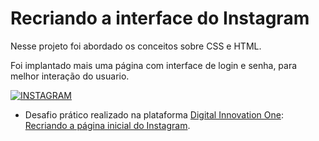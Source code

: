 # Recriando a interface do Instagram

Nesse projeto foi abordado os conceitos sobre CSS e HTML.

Foi implantado mais uma página com interface de login e senha, para melhor interação do usuario.

[![INSTAGRAM](https://i.imgur.com/RtMzgQV.jpg)](https://github.com/JrRehem/Recriando-a-pagina-inicial-do-instagram/)




- Desafio prático realizado na plataforma [Digital Innovation One](https://web.digitalinnovation.one/home "Digital Innovation One"): [Recriando a página inicial do Instagram](https://web.digitalinnovation.one/project/recriando-a-pagina-inicial-do-instagram/learning/35838848-f99e-473c-9201-816d046ebf12?back=/track/everis-fullstack-developer&bootcamp_id=4783a045-fcd6-4074-b5b7-4e85cab84888").
